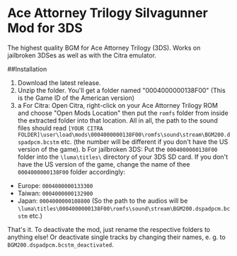 # Ace Attorney Trilogy SiIvagunner Mod for 3DS

The highest quality BGM for Ace Attorney Trilogy (3DS). Works on jailbroken 3DSes as well as with the Citra emulator.

##Installation

1. Download the latest release.
2. Unzip the folder. You'll get a folder named "0004000000138F00" (This is the Game ID of the American version)
3. a For Citra: Open Citra, right-click on your Ace Attorney Trilogy ROM and choose "Open Mods Location" then put the `romfs` folder from inside the extracted folder into that location. All in all, the path to the sound files should read `[YOUR CITRA FOLDER]\user\load\mods\0004000000138F00\romfs\sound\stream\BGM200.dspadpcm.bcstm` etc. (the number will be different if you don't have the US version of the game).
b For jailbroken 3DS: Put the `0004000000138F00` folder into the `\luma\titles\` directory of your 3DS SD card. If you don't have the US version of the game, change the name of thee `0004000000138F00` folder accordingly:
- Europe:	`0004000000133300`
- Taiwan:	`0004000000132900`
- Japan:	`0004000000108800`
(So the path to the audios will be `\luma\titles\0004000000138F00\romfs\sound\stream\BGM200.dspadpcm.bcstm` etc.)

That's it. To deactivate the mod, just rename the respective folders to anything else! Or deactivate single tracks by changing their names, e. g. to `BGM200.dspadpcm.bcstm_deactivated`.
